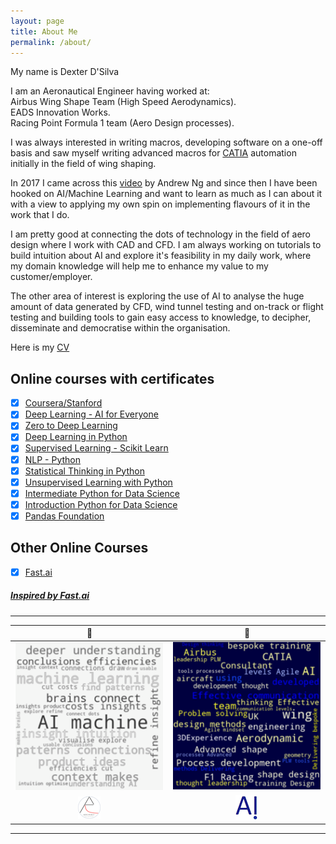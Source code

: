 ```yaml
---
layout: page
title: About Me
permalink: /about/
---
```

My name is Dexter D'Silva

I am an Aeronautical Engineer having worked at:  
Airbus Wing Shape Team (High Speed Aerodynamics).  
EADS Innovation Works.  
Racing Point Formula 1 team (Aero Design processes).  

I was always interested in writing macros, developing software on a one-off basis and saw myself writing advanced macros for [CATIA](https://www.3ds.com/products-services/catia/?wockw=card_content_cta_1_url%3A%22https%3A%2F%2Fblogs.3ds.com%2Fcatia%2F%22) automation initially in the field of wing shaping.

In 2017 I came across this [video](http://www.youtube.com/watch?v=21EiKfQYZXc "NEWELEC") by Andrew Ng and since then I have been hooked on AI/Machine Learning and want to learn as much as I can about it with a view to applying my own spin on implementing flavours of it in the work that I do.

I am pretty good at connecting the dots of technology in the field of aero design where I work with CAD and CFD. I am always working on tutorials to build intuition about AI and explore it's feasibility in my daily work, where my domain knowledge will help me to enhance my value to my customer/employer.

The other area of interest is exploring the use of AI to analyse the huge amount of data generated by CFD, wind tunnel testing and on-track or flight testing and building tools to gain easy access to knowledge, to decipher, disseminate and democratise within the organisation.

Here is my [CV](https://drive.google.com/open?id=1RZlXHGuN3eCnlLjDyxDmgmECp5CQ_yrt)

## Online courses with certificates
- [x]  [Coursera/Stanford](../images/coursera-1.png)
- [x]  [Deep Learning - AI for Everyone](../images/DL-AiForEveryone.png)
- [x]  [Zero to Deep Learning](../images/Zero-to-DL.png)
- [x]  [Deep Learning in Python](../images/DL-in-Python.png)
- [x]  [Supervised Learning - Scikit Learn](../images/SuperLearn_ScikitLearn.png)
- [x]  [NLP - Python](images/NLP-Python.png)
- [x]  [Statistical Thinking in Python](../images/Statistical-Python-1.png)
- [x]  [Unsupervised Learning with Python](../images/Unsupervised-Learning-python.png)
- [x]  [Intermediate Python for Data Science](../images/Intermediate-Python-for-DS)
- [x]  [Introduction Python for Data Science](../images/Introd-PythonforDS.png)
- [x]  [Pandas Foundation](../images/Pandas-Foundation.png)

## Other Online Courses
- [x] [Fast.ai](https://course.fast.ai)

##### [Inspired by Fast.ai](https://www.fast.ai/2020/01/16/fast_template/)
---
|:cowboy_hat_face:|:beers:|
|:---:|:---:|
|![](../images/wordcloud-1.png)|![](../images/wordcloud-2.png)|
|![](../images/aero-robot-with-logo-small.png)|![](../images/onpointai-logo-small.png)|
---
